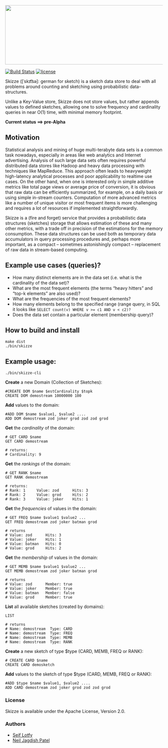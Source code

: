 <img src="http://i.imgur.com/9z47NdA.png" align="center" height="190" width="600">
<br>

[![Build Status](https://travis-ci.org/skizzehq/skizze.svg?branch=master)](https://travis-ci.org/skizzehq/skizze) [![license](http://img.shields.io/badge/license-Apache-blue.svg)](https://raw.githubusercontent.com/skizzehq/skizze/master/LICENSE)

Skizze ([ˈskɪt͡sə]: german for sketch) is a sketch data store to deal with all problems around counting and sketching using probabilistic data-structures.

Unlike a Key-Value store, Skizze does not store values, but rather appends values to defined sketches, allowing one to solve frequency and cardinality queries in near O(1) time, with minimal memory footprint.

<b> Current status ==> pre-Alpha </b>

## Motivation

Statistical analysis and mining of huge multi-terabyte data sets is a common task nowadays, especially in areas like web analytics and Internet advertising. Analysis of such large data sets often requires powerful distributed data stores like Hadoop and heavy data processing with techniques like MapReduce. This approach often leads to heavyweight high-latency analytical processes and poor applicability to realtime use cases. On the other hand, when one is interested only in simple additive metrics like total page views or average price of conversion, it is obvious that raw data can be efficiently summarized, for example, on a daily basis or using simple in-stream counters.  Computation of more advanced metrics like a number of unique visitor or most frequent items is more challenging and requires a lot of resources if implemented straightforwardly.

Skizze is a (fire and forget) service that provides a probabilistic data structures (sketches) storage that allows estimation of these and many other metrics, with a trade off in precision of the estimations for the memory consumption. These data structures can be used both as temporary data accumulators in query processing procedures and, perhaps more important, as a compact – sometimes astonishingly compact – replacement of raw data in stream-based computing.

## Example use cases (queries)?
* How many distinct elements are in the data set (i.e. what is the cardinality of the data set)?
* What are the most frequent elements (the terms “heavy hitters” and “top-k elements” are also used)?
* What are the frequencies of the most frequent elements?
* How many elements belong to the specified range (range query, in SQL it looks like `SELECT count(v) WHERE v >= c1 AND v < c2)?`
* Does the data set contain a particular element (membership query)?

## How to build and install

```
make dist
./bin/skizze
```

## Example usage:

```
./bin/skizze-cli
```

**Create** a new Domain (Collection of Sketches):
```{r, engine='bash', count_lines}
#CREATE DOM $name $estCardinality $topk
CREATE DOM demostream 10000000 100
```

**Add** values to the domain:
```{r, engine='bash', count_lines}
#ADD DOM $name $value1, $value2 ....
ADD DOM demostream zod joker grod zod zod grod
```

**Get** the *cardinality* of the domain:
```{r, engine='bash', count_lines}
# GET CARD $name
GET CARD demostream

# returns:
# Cardinality: 9
```

**Get** the *rankings* of the domain:
```{r, engine='bash', count_lines}
# GET RANK $name
GET RANK demostream

# returns:
# Rank: 1	  Value: zod	  Hits: 3
# Rank: 2	  Value: grod	  Hits: 2
# Rank: 3	  Value: joker	  Hits: 1
```

**Get** the *frequencies* of values in the domain:
```{r, engine='bash', count_lines}
# GET FREQ $name $value1 $value2 ...
GET FREQ demostream zod joker batman grod

# returns
# Value: zod	  Hits: 3
# Value: joker	  Hits: 1
# Value: batman	  Hits: 0
# Value: grod	  Hits: 2
```

**Get** the *membership* of values in the domain:
```{r, engine='bash', count_lines}
# GET MEMB $name $value1 $value2 ...
GET MEMB demostream zod joker batman grod

# returns
# Value: zod	  Member: true
# Value: joker	  Member: true
# Value: batman	  Member: false
# Value: grod	  Member: true
```

**List** all available sketches (created by domains):
```{r, engine='bash', count_lines}
LIST

# returns
# Name: demostream  Type: CARD
# Name: demostream  Type: FREQ
# Name: demostream  Type: MEMB
# Name: demostream  Type: RANK
```

**Create** a new sketch of type $type (CARD, MEMB, FREQ or RANK):
```{r, engine='bash', count_lines}
# CREATE CARD $name
CREATE CARD demosketch
```

**Add** values to the sketch of type $type (CARD, MEMB, FREQ or RANK):
```{r, engine='bash', count_lines}
#ADD $type $name $value1, $value2 ....
ADD CARD demostream zod joker grod zod zod grod
```

### License
Skizze is available under the Apache License, Version 2.0.


### Authors
- [Seif Lotfy](https://twitter.com/seiflotfy)
- [Neil Jagdish Patel](https://twitter.com/njpatel)
